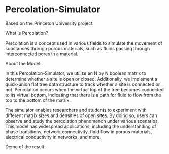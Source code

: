 # Percolation-Simulator

Based on the Princeton University project.

What is Percolation?

Percolation is a concept used in various fields to simulate the movement of substances through porous materials, such as fluids passing through interconnected pores in a material.

About the Model:

In this Percolation-Simulator, we utilize an N by N boolean matrix to determine whether a site is open or closed. Additionally, we implement a quick-union flat tree data structure to track whether a site is connected or not. Percolation occurs when the virtual top of the tree becomes connected to its virtual bottom, indicating that there is a path for fluid to flow from the top to the bottom of the matrix.

The simulator enables researchers and students to experiment with different matrix sizes and densities of open sites. By doing so, users can observe and study the percolation phenomenon under various scenarios. This model has widespread applications, including the understanding of phase transitions, network connectivity, fluid flow in porous materials, electrical conductivity in networks, and more.

Demo of the result: 

